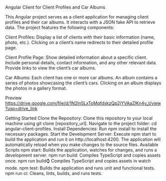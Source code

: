 Angular Client for Client Profiles and Car Albums


This Angular project serves as a client application for managing client profiles and their car albums. It interacts with a JSON fake API to retrieve data. The project features the following components:

Client Profiles:
Display a list of clients with their basic information (name, photo, etc.).
Clicking on a client’s name redirects to their detailed profile page.

Client Profile Page:
Show detailed information about a specific client.
Include personal details, contact information, and any other relevant data.
Provide links to view the client’s car albums.

Car Albums:
Each client has one or more car albums.
An album contains a series of photos showcasing the client’s cars.
Clicking on an album displays the photos in a gallery format.

Preview
https://drive.google.com/file/d/1N2In5LxToMqfdskzQp2jYVAaZlKn4y_t/view?usp=drive_link

Getting Started
Clone the Repository:
Clone this repository to your local machine using git clone [repository_url].
Navigate to the project folder: cd angular-client-profiles.
Install Dependencies:
Run npm install to install the necessary packages.
Start the Development Server:
Execute npm start to build the application and run it on http://localhost:4200.
The application will automatically reload when you make changes to the source files.
Available Scripts
npm start: Builds the application, watches for changes, and runs a development server.
npm run build: Compiles TypeScript and copies assets once.
npm run build:watch: Compiles TypeScript and copies assets in watch mode.
npm test: Builds the application and runs unit and functional tests.
npm run ci: Cleans, lints, builds, and runs tests.
